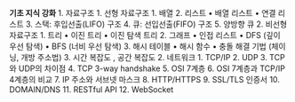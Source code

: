  **기초 지식 강화**
	1. 자료구조
		1. 선형 자료구조
			1.	배열
			2.	리스트
			•	배열 리스트
			•	연결 리스트
			3.	스택: 후입선출(LIFO) 구조
			4.	큐: 선입선출(FIFO) 구조
			5. 양방향 큐 
		2. 비선형 자료구조
			1.	트리
			•	이진 트리
			•	이진 탐색 트리
			2.	그래프
			•	인접 리스트
			•	DFS (깊이 우선 탐색)
			•	BFS (너비 우선 탐색)
			3.	해시 테이블
			•	해시 함수
			•	충돌 해결 기법 (체이닝, 개방 주소법)
		3. 시간 복잡도 , 공간 복잡도
	2. 네트워크
		1. TCP/IP
		2. UDP
		3. TCP와 UDP의 차이점
		4. TCP 3-way handshake
		5. OSI 7계층
		6. OSI 7계층과 TCP/IP 4계층의 비교
		7. IP 주소와 서브넷 마스크
		8. HTTP/HTTPS
		9. SSL/TLS 인증서
		10. DOMAIN/DNS
		11. RESTful API 
		12. WebSocket




